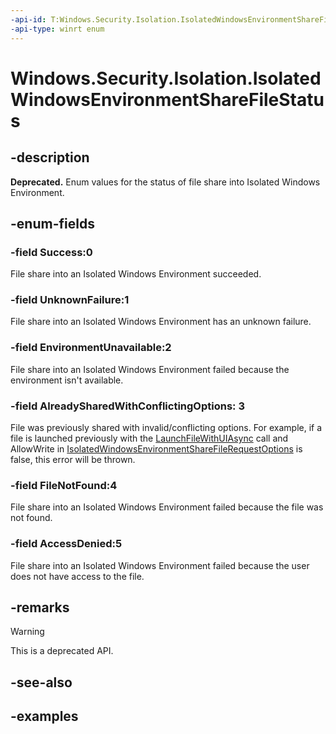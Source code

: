 ```yaml
---
-api-id: T:Windows.Security.Isolation.IsolatedWindowsEnvironmentShareFileStatus
-api-type: winrt enum
---
```


# Windows.Security.Isolation.IsolatedWindowsEnvironmentShareFileStatus

<!--
public enum IsolatedWindowsEnvironmentShareFileStatus
-->

## -description

**Deprecated.** Enum values for the status of file share into Isolated Windows Environment.

## -enum-fields

### -field Success:0

File share into an Isolated Windows Environment succeeded.

### -field UnknownFailure:1

File share into an Isolated Windows Environment has an unknown failure.

### -field EnvironmentUnavailable:2

File share into an Isolated Windows Environment failed because the environment isn't available.

### -field AlreadySharedWithConflictingOptions: 3

File was previously shared with invalid/conflicting options. For example, if a file is launched previously with the [LaunchFileWithUIAsync](isolatedwindowsenvironment_launchfilewithuiasync_1697307470.md) call and AllowWrite in [IsolatedWindowsEnvironmentShareFileRequestOptions](isolatedwindowsenvironmentsharefilerequestoptions.md) is false, this error will be thrown.

### -field FileNotFound:4

File share into an Isolated Windows Environment failed because the file was not found.

### -field AccessDenied:5

File share into an Isolated Windows Environment failed because the user does not have access to the file.

## -remarks

> [!WARNING]
> This is a deprecated API.

## -see-also

## -examples
